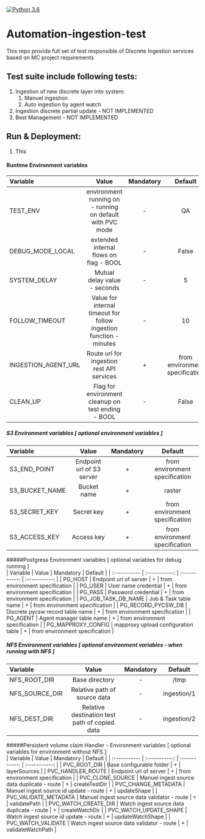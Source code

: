 [![Python 3.6](https://img.shields.io/badge/python-3.6-green.svg)](https://www.python.org/downloads/release/python-360/)

# Automation-ingestion-test
This repo provide full set of test responsible of Discrete Ingestion services based on MC project requirements

## Test suite include following tests:
1. Ingestion of new discrete layer into system:
    1. Manuel ingestion
    2. Auto ingestion by agent watch
2. Ingestion discrete partial update - NOT IMPLEMENTED
3. Best Management - NOT IMPLEMENTED


## Run & Deployment:
1. This 


#### Runtime Environment variables        
|  Variable   | Value       | Mandatory   |   Default   |
| :----------- | :-----------: | :-----------: | :-----------: |
| TEST_ENV | environment running on - running on default with PVC mode| - | QA | 
| DEBUG_MODE_LOCAL | extended internal flows on flag - BOOL| - | False | 
| SYSTEM_DELAY   | Mutual delay value - seconds | - | 5 | 
| FOLLOW_TIMEOUT   | Value for internal timeout for follow ingestion function - minutes | - | 10 | 
| INGESTION_AGENT_URL | Route url for ingestion rest API services | + | from environment specification | 
| CLEAN_UP | Flag for environment cleanup on test ending - BOOL | - | False | 


##### S3 Environment variables [ optional environment variables ]        
|  Variable   | Value       | Mandatory   |   Default   |
| :----------- | :-----------: | :-----------: | :-----------: |
| S3_END_POINT | Endpoint url of S3 server | + | from environment specification | 
| S3_BUCKET_NAME | Bucket name | + | raster | 
| S3_SECRET_KEY | Secret key | + | from environment specification |
| S3_ACCESS_KEY | Access key | + | from environment specification |


#####Postgress Environment variables [ optional variables for debug running ]        
|  Variable   | Value       | Mandatory   |   Default   |
| :----------- | :-----------: | :-----------: | :-----------: |
| PG_HOST | Endpoint url of server | + | from environment specification | 
| PG_USER | User name credential | + | from environment specification | 
| PG_PASS | Password credential | + | from environment specification |
| PG_JOB_TASK_DB_NAME | Job & Task table name | + | from environment specification |
| PG_RECORD_PYCSW_DB | Discrete pycsw record table name | + | from environment specification |
| PG_AGENT | Agent manager table name | + | from environment specification |
| PG_MAPPROXY_CONFIG   | mapproxy upload configuration table | + | from environment specification |


##### NFS Environment variables [ optional environment variables - when running with NFS ]        
|  Variable   | Value       | Mandatory   |   Default   |
| :----------- | :-----------: | :-----------: | :-----------: |
| NFS_ROOT_DIR | Base directory | - | /tmp | 
| NFS_SOURCE_DIR | Relative path of source data | - | ingestion/1 | 
| NFS_DEST_DIR | Relative destination test path of copied data | - | ingestion/2 |


#####Persistent volume claim Handler - Environment variables [ optional variables for environment without NFS ]        
|  Variable   | Value       | Mandatory   |   Default   |
| :----------- | :-----------: | :-----------: | :-----------: |
| PVC_ROOT_DIR | Base configurable folder | + | layerSources |
| PVC_HANDLER_ROUTE | Endpoint url of server | + | from environment specification | 
| PVC_CLONE_SOURCE | Manuel ingest source data duplicate - route | + | createTestDir | 
| PVC_CHANGE_METADATA | Manuel ingest source id update - route | + | updateShape | 
| PVC_VALIDATE_METADATA | Manuel ingest source data validator - route | + | validatePath |
| PVC_WATCH_CREATE_DIR | Watch ingest source data duplicate - route | + | createWatchDir |
| PVC_WATCH_UPDATE_SHAPE | Watch ingest source id update - route | + | updateWatchShape |
| PVC_WATCH_VALIDATE   | Watch ingest source data validator - route | + | validateWatchPath |